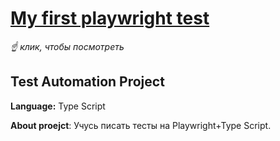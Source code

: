 # [My first playwright test](https://github.com/elenka9/my-first-playwright-test/blob/main/playwright.config.ts)

*☝️ клик, чтобы посмотреть*

## Test Automation Project

**Language:** Type Script

**About proejct**: Учусь писать тесты на Playwright+Type Script. 

